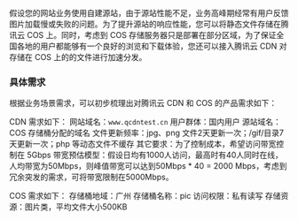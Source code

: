 假设您的网站业务使用自建源站，由于源站性能不足，业务高峰期经常有用户反馈图片加载慢或失败的问题。为了提升源站的响应性能，您可以将静态文件存储在腾讯云 COS 上。同时，考虑到 COS 存储服务器只是部署在部分区域，为了保证全国各地的用户都能够有一个良好的浏览和下载体验，您还可以接入腾讯云 CDN 对存储在 COS 上的的文件进行加速分发。


### 具体需求
根据业务场景需求，可以初步梳理出对腾讯云 CDN 和 COS 的产品需求如下：

CDN 需求如下：
网站域名：`www.qcdntest.cn`
用户群体：国内用户
源站域名：COS 存储桶分配的域名
文件更新频率：jpg、png 文件2天更新一次；/gif/目录7天更新一次；php 等动态文件不缓存
其它要求：为了控制成本，希望访问带宽控制在 5Gbps
带宽预估模型：假设日均有1000人访问，最高时有40人同时在线，人均带宽为50Mbps，则峰值带宽可以达到50Mbps \* 40 = 2000 Mbps，考虑到冗余突发的需求，可将带宽限制在5000Mbps。

COS 需求如下：
存储桶地域：广州
存储桶名称：pic
访问权限：私有读写
存储资源：图片类，平均文件大小500KB